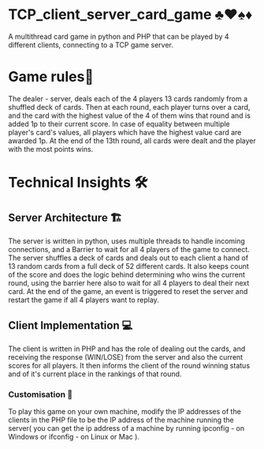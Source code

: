 # TCP_client_server_card_game ♣️♥️♠️♦️
A multithread card game in python and PHP that can be played by 4 different clients, connecting to a TCP game server.

# Game rules🎲
The dealer - server, deals each of the 4 players 13 cards randomly from a shuffled deck of cards. Then at each round, each player turns over a card, and the card with the highest value of the 4 of them wins that round and is added 1p to their current score. In case of equality between multiple player's card's values, all players which have the highest value card are awarded 1p. At the end of the 13th round, all cards were dealt and the player with the most points wins.

# Technical Insights 🛠️
## Server Architecture 🏗️
The server is written in python, uses multiple threads to handle incoming connections, and a Barrier to wait for all 4 players of the game to connect.
The server shuffles a deck of cards and deals out to each client a hand of 13 random cards from a full deck of 52 different cards. It also keeps count of the score and does the logic behind determining who wins the current round, using the barrier here also to wait for all 4 players to deal their next card. At the end of the game, an event is triggered to reset the server and restart the game if all 4 players want to replay.

## Client Implementation 💻
The client is written in PHP and has the role of dealing out the cards, and receiving the response (WIN/LOSE) from the server and also the current scores for all players. It then informs the client of the round winning status and of it's current place in the rankings of that round.

### Customisation 🔧
To play this game on your own machine, modify the IP addresses of the clients in the PHP file to be the IP address of the machine running the server( you can get the ip address of a machine by running ipconfig - on Windows or ifconfig - on Linux or Mac ).
